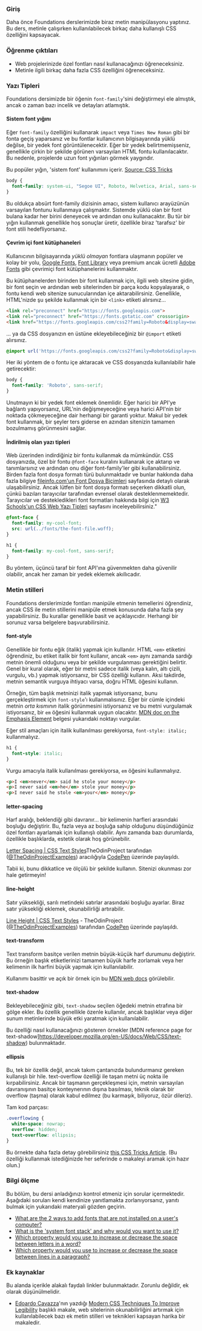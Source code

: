 ### Giriş

Daha önce Foundations derslerimizde biraz metin manipülasyonu yaptınız. Bu ders, metinle çalışırken kullanılabilecek birkaç daha kullanışlı CSS özelliğini kapsayacak.

### Öğrenme çıktıları

* Web projelerinizde özel fontları nasıl kullanacağınızı öğreneceksiniz.
* Metinle ilgili birkaç daha fazla CSS özelliğini öğreneceksiniz.

### Yazı Tipleri

Foundations dersimizde bir öğenin `font-family`'sini değiştirmeyi ele almıştık, ancak o zaman bazı incelik ve detayları atlamıştık.

#### Sistem font yığını

Eğer `font-family` özelliğini kullanarak `impact` veya `Times New Roman` gibi bir fonta geçiş yaparsanız ve bu fontlar kullanıcının bilgisayarında yüklü değilse, bir yedek font görüntülenecektir. Eğer bir yedek belirtmemişseniz, genellikle çirkin bir şekilde görünen varsayılan HTML fontu kullanılacaktır. Bu nedenle, projelerde uzun font yığınları görmek yaygındır.

Bu popüler yığın, 'sistem font' kullanımını içerir. [Source: CSS Tricks](https://css-tricks.com/snippets/css/system-font-stack/)

```css
body {
  font-family: system-ui, "Segoe UI", Roboto, Helvetica, Arial, sans-serif, "Apple Color Emoji", "Segoe UI Emoji", "Segoe UI Symbol";
}
```

Bu oldukça absürt font-family dizisinin amacı, sistem kullanıcı arayüzünün varsayılan fontunu kullanmaya çalışmaktır. Sistemde yüklü olan bir font bulana kadar her birini deneyecek ve ardından onu kullanacaktır. Bu tür bir yığın kullanmak genellikle hoş sonuçlar üretir, özellikle biraz 'tarafsız' bir font stili hedefliyorsanız.

#### Çevrim içi font kütüphaneleri

Kullanıcının bilgisayarında _yüklü olmayan_ fontlara ulaşmanın popüler ve kolay bir yolu, [Google Fonts](https://fonts.google.com/), [Font Library](https://fontlibrary.org/) veya premium ancak ücretli [Adobe Fonts](https://fonts.adobe.com/) gibi çevrimiçi font kütüphanelerini kullanmaktır.


Bu kütüphanelerden birinden bir font kullanmak için, ilgili web sitesine gidin, bir font seçin ve ardından web sitelerinden bir parça kodu kopyalayarak, o fontu kendi web sitenize sunucularından içe aktarabilirsiniz. Genellikle, HTML'nizde şu şekilde kullanmak için bir `<link>` etiketi alırsınız...

```html
<link rel="preconnect" href="https://fonts.googleapis.com">
<link rel="preconnect" href="https://fonts.gstatic.com" crossorigin>
<link href="https://fonts.googleapis.com/css2?family=Roboto&display=swap" rel="stylesheet">
```

...   ya da CSS dosyanızın en üstüne ekleyebileceğiniz bir `@import` etiketi alırsınız.

```css
@import url('https://fonts.googleapis.com/css2?family=Roboto&display=swap');
```

Her iki yöntem de o fontu içe aktaracak ve CSS dosyanızda kullanılabilir hale getirecektir:

```css
body {
  font-family: 'Roboto', sans-serif;
}
```

Unutmayın ki bir yedek font eklemek önemlidir. Eğer harici bir API'ye bağlantı yapıyorsanız, URL'nin değişmeyeceğine veya harici API'nin bir noktada çökmeyeceğine dair herhangi bir garanti yoktur. Makul bir yedek font kullanmak, bir şeyler ters giderse en azından sitenizin tamamen bozulmamış görünmesini sağlar.

#### İndirilmiş olan yazı tipleri

Web üzerinden indirdiğiniz bir fontu kullanmak da mümkündür. CSS dosyanızda, özel bir fontu `@font-face` kuralını kullanarak içe aktarıp ve tanımlarsınız ve ardından onu diğer font-family'ler gibi kullanabilirsiniz. Birden fazla font dosya formatı türü bulunmaktadır ve bunlar hakkında daha fazla bilgiye [fileinfo.com'un Font Dosya Biçimleri](https://fileinfo.com/filetypes/font) sayfasında detaylı olarak ulaşabilirsiniz. Ancak lütfen bir font dosya formatı seçerken dikkatli olun, çünkü bazıları tarayıcılar tarafından evrensel olarak desteklenmemektedir. Tarayıcılar ve destekledikleri font formatları hakkında bilgi için [W3 Schools'un CSS Web Yazı Tipleri](https://www.w3schools.com/css/css3_fonts.asp) sayfasını inceleyebilirsiniz."

```css
@font-face {
  font-family: my-cool-font;
  src: url(../fonts/the-font-file.woff);
}

h1 {
  font-family: my-cool-font, sans-serif;
}
```

Bu yöntem, üçüncü taraf bir font API'ına güvenmekten daha güvenilir olabilir, ancak her zaman bir yedek eklemek akıllıcadır.

### Metin stilleri

Foundations derslerimizde fontları manipüle etmenin temellerini öğrendiniz, ancak CSS ile metin stillerini manipüle etmek konusunda daha fazla şey yapabilirsiniz. Bu kurallar genellikle basit ve açıklayıcıdır. Herhangi bir sorunuz varsa belgelere başvurabilirsiniz.

#### font-style

Genellikle bir fontu eğik (italik) yapmak için kullanılır. HTML `<em>` etiketini öğrendiniz, bu etiket italik bir font kullanır, ancak `<em>` aynı zamanda sardığı metnin önemli olduğunu veya bir şekilde vurgulanması gerektiğini belirtir. Genel bir kural olarak, eğer bir metni sadece italik (veya kalın, altı çizili, vurgulu, vb.) yapmak istiyorsanız, bir CSS özelliği kullanın. Aksi takdirde, metnin semantik vurguya ihtiyacı varsa, doğru HTML öğesini kullanın.

Örneğin, tüm başlık metninizi italik yapmak istiyorsanız, bunu gerçekleştirmek için `font-style`'ı kullanmalısınız. Eğer bir cümle içindeki metnin _orta kısmının_ italik görünmesini istiyorsanız ve bu metni vurgulamak istiyorsanız, bir `em` öğesini kullanmak uygun olacaktır. [MDN doc on the Emphasis Element](https://developer.mozilla.org/en-US/docs/Web/HTML/Element/em) belgesi yukarıdaki noktayı vurgular.

Eğer stil amaçları için italik kullanılması gerekiyorsa, `font-style: italic;` kullanmalıyız.

```css
h1 {
  font-style: italic;
}
```

Vurgu amacıyla italik kullanılması gerekiyorsa, `em` öğesini kullanmalıyız.

```html
<p>I <em>never</em> said he stole your money</p>
<p>I never said <em>he</em> stole your money</p>
<p>I never said he stole <em>your</em> money</p>
```

#### letter-spacing
Harf aralığı, beklendiği gibi davranır... bir kelimenin harfleri arasındaki boşluğu değiştirir. Bu, fazla veya az boşluğa sahip olduğunu düşündüğünüz özel fontları ayarlamak için kullanışlı olabilir. Aynı zamanda bazı durumlarda, özellikle başlıklarda, estetik olarak hoş görünebilir.

<p class="codepen" data-height="300" data-theme-id="dark" data-default-tab="css,result" data-slug-hash="MWomjGr" data-editable="true" data-user="TheOdinProjectExamples" style={{"height":"300px","boxSizing":"border-box","display":"flex","alignItems":"center","justifyContent":"center","border":"2px solid","margin":"1em 0","padding":"1em"}}>
<span>
  <a href="https://codepen.io/TheOdinProjectExamples/pen/MWomjGr">Letter Spacing | CSS Text Styles</a>TheOdinProject tarafından
  (<a href="https://codepen.io/TheOdinProjectExamples">@TheOdinProjectExamples</a>)
  aracılığıyla <a href="https://codepen.io">CodePen</a> üzerinde paylaşıldı.
</span>

</p>
<script async src="https://cpwebassets.codepen.io/assets/embed/ei.js"></script>

Tabii ki, bunu dikkatlice ve ölçülü bir şekilde kullanın. Sitenizi okunması zor hale getirmeyin!

#### line-height
Satır yüksekliği, sarılı metindeki satırlar arasındaki boşluğu ayarlar. Biraz satır yüksekliği eklemek, okunabilirliği artırabilir.

<p class="codepen" data-height="300" data-theme-id="dark" data-default-tab="css,result" data-slug-hash="vYZmXzY" data-editable="true" data-user="TheOdinProjectExamples" style={{"height":"300px","boxSizing":"border-box","display":"flex","alignItems":"center","justifyContent":"center","border":"2px solid","margin":"1em 0","padding":"1em"}}>
<span>
  <a href="https://codepen.io/TheOdinProjectExamples/pen/vYZmXzY">Line Height | CSS Text Styles</a> - TheOdinProject
  (<a href="https://codepen.io/TheOdinProjectExamples">@TheOdinProjectExamples</a>)
  tarafından <a href="https://codepen.io">CodePen</a> üzerinde paylaşıldı.
</span>

</p>
<script async src="https://cpwebassets.codepen.io/assets/embed/ei.js"></script>

#### text-transform
Text transform basitçe verilen metnin büyük-küçük harf durumunu değiştirir. Bu örneğin başlık etiketlerinizi tamamen büyük harfe zorlamak veya her kelimenin ilk harfini büyük yapmak için kullanılabilir.

Kullanımı basittir ve açık bir örnek için bu [MDN web docs](https://developer.mozilla.org/en-US/docs/Web/CSS/text-transform) görülebilir.

#### text-shadow
Bekleyebileceğiniz gibi, `text-shadow` seçilen öğedeki metnin etrafına bir gölge ekler. Bu özellik genellikle özenle kullanılır, ancak başlıklar veya diğer sunum metinlerinde büyük etki yaratmak için kullanılabilir.

Bu özelliği nasıl kullanacağınızı gösteren örnekler [MDN reference page for text-shadow]https://developer.mozilla.org/en-US/docs/Web/CSS/text-shadow) bulunmaktadır.

#### ellipsis
Bu, tek bir özellik değil, ancak takım çantanızda bulundurmanız gereken kullanışlı bir hile. text-overflow özelliği ile taşan metni üç nokta ile kırpabilirsiniz. Ancak bir taşmanın gerçekleşmesi için, metnin varsayılan davranışının basitçe konteynerının dışına basılması, teknik olarak bir overflow (taşma) olarak kabul edilmez (bu karmaşık, biliyoruz, özür dileriz).

Tam kod parçası:

```css
.overflowing {
  white-space: nowrap;
  overflow: hidden;
  text-overflow: ellipsis;
}
```

Bu örnekte daha fazla detay görebilirsiniz [this CSS Tricks Article](https://css-tricks.com/snippets/css/truncate-string-with-ellipsis/). (Bu özelliği kullanmak istediğinizde her seferinde o makaleyi aramak için hazır olun.)

### Bilgi ölçme

Bu bölüm, bu dersi anladığınızı kontrol etmeniz için sorular içermektedir. Aşağıdaki soruları kendi kendinize yanıtlamakta zorlanıyorsanız, yanıtı bulmak için yukarıdaki materyali gözden geçirin.

- [What are the 2 ways to add fonts that are not installed on a user's computer?](#online-font-libraries)
- [What is the 'system font stack' and why would you want to use it?](#the-system-font-stack)
- [Which property would you use to increase or decrease the space between letters in a word?](#letter-spacing)
- [Which property would you use to increase or decrease the space between lines in a paragraph?](#line-height)

### Ek kaynaklar

Bu alanda içerikle alakalı faydalı linkler bulunmaktadır. Zorunlu değildir, ek olarak düşünülmelidir.

- [Edoardo Cavazza](https://www.smashingmagazine.com/author/edoardo-cavazza/)'nın yazdığı [Modern CSS Techniques To Improve Legibility](https://www.smashingmagazine.com/2020/07/css-techniques-legibility/) başlıklı makale, web sitelerinin okunabilirliğini artırmak için kullanılabilecek bazı ek metin stilleri ve teknikleri kapsayan harika bir makaledir.